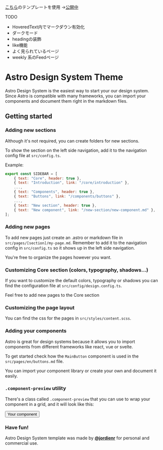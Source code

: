 [こちら](https://github.com/jordienr/astro-design-system)のテンプレートを使用
→[公開中](https://kzk4043-knowledge-base.netlify.app)

TODO

- HoveredText内でマークダウン有効化
- ダークモード
- headingの装飾
- like機能
- よく見られているページ
- weekly 系のFeedページ

# Astro Design System Theme

Astro Design System is the easiest way to start your our design system. Since Astro is compatible with many frameworks, you can import your components and document them right in the markdown files.

## Getting started

### Adding new sections

Although it's not required, you can create folders for new sections.

To show the section on the left side navigation, add it to the navigation config file at `src/config.ts`.

Example:

```js
export const SIDEBAR = [
    { text: "Core", header: true },
    { text: "Introduction", link: "/core/introduction" },
    ...,
    { text: "Components", header: true },
    { text: "Buttons", link: "/components/buttons" },
    ...,
    { text: "New section", header: true },
    { text: "New component", link: "/new-section/new-component.md" },
];
```

### Adding new pages

To add new pages just create an .astro or markdown file in `src/pages/[section]/my-page.md`. Remember to add it to the navigation config in `src/config.ts` so it shows up in the left side navigation.

You're free to organize the pages however you want.

### Customizing Core section (colors, typography, shadows...)

If you want to customize the default colors, typography or shadows you can find the configuration file at `src/config/design.config.ts`.

Feel free to add new pages to the Core section

### Customizing the page layout

You can find the css for the pages in `src/styles/content.scss`.

### Adding your components

Astro is great for design systems because it allows you to import components from different frameworks like react, vue or svelte.

To get started check how the `MainButton` component is used in the `src/pages/en/buttons.md` file.

You can import your component library or create your own and document it easily.

### `.component-preview` utility

There's a class called `.component-preview` that you can use to wrap your component in a grid, and it will look like this:

<div class="component-preview">
    <button class="text-white bg-blue-500 px-4 py-2 rounded-md">Your component</button>
</div>

### Have fun!

Astro Design System template was made by **[@jordienr](https://twitter.com/jordienr)** for personal and commercial use.
